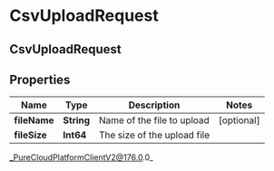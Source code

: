 # CsvUploadRequest

## CsvUploadRequest

## Properties

|Name | Type | Description | Notes|
|------------ | ------------- | ------------- | -------------|
| **fileName** | **String** | Name of the file to upload | [optional] |
| **fileSize** | **Int64** | The size of the upload file | |



_PureCloudPlatformClientV2@176.0.0_

